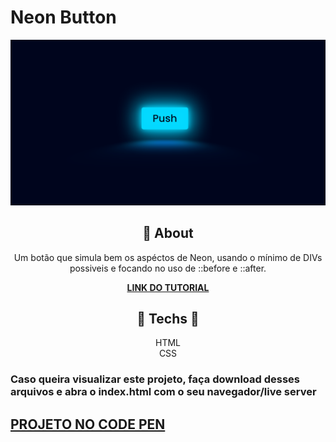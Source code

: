 #  **Neon Button**

<div align="center">

![print do projeto](print.png)

</div>

<div align="center">

## 	&#127919; **About**
Um botão que simula bem os aspéctos de Neon, usando o mínimo de DIVs possiveis e focando no uso de ::before e ::after.


</div>

<div align="center"><a href="https://www.youtube.com/watch?v=JnOLPzhvgiI"> 

**LINK DO TUTORIAL** 

</a></div>

<div align="center">

</div>
<div align="center">

## 🔧 **Techs** 🔧

HTML<br/>
CSS<br/>

</div>

### Caso queira visualizar este projeto, faça download desses arquivos e abra o index.html com o seu navegador/live server

## <a href="https://codepen.io/thiagofang/pen/GRxQQbg ">PROJETO NO CODE PEN</a>